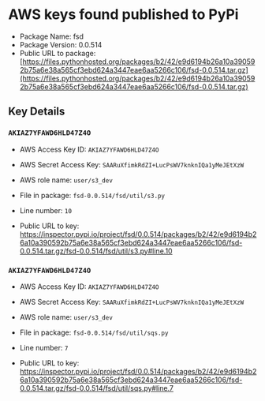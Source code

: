 # AWS keys found published to PyPi

* Package Name: fsd
* Package Version: 0.0.514
* Public URL to package: [https://files.pythonhosted.org/packages/b2/42/e9d6194b26a10a390592b75a6e38a565cf3ebd624a3447eae6aa5266c106/fsd-0.0.514.tar.gz](https://files.pythonhosted.org/packages/b2/42/e9d6194b26a10a390592b75a6e38a565cf3ebd624a3447eae6aa5266c106/fsd-0.0.514.tar.gz)

## Key Details

### `AKIAZ7YFAWD6HLD47Z4O`

* AWS Access Key ID: `AKIAZ7YFAWD6HLD47Z4O`
* AWS Secret Access Key: `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` 
* AWS role name: `user/s3_dev`
* File in package: `fsd-0.0.514/fsd/util/s3.py`
* Line number: `10`

* Public URL to key: https://inspector.pypi.io/project/fsd/0.0.514/packages/b2/42/e9d6194b26a10a390592b75a6e38a565cf3ebd624a3447eae6aa5266c106/fsd-0.0.514.tar.gz/fsd-0.0.514/fsd/util/s3.py#line.10



### `AKIAZ7YFAWD6HLD47Z4O`

* AWS Access Key ID: `AKIAZ7YFAWD6HLD47Z4O`
* AWS Secret Access Key: `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` 
* AWS role name: `user/s3_dev`
* File in package: `fsd-0.0.514/fsd/util/sqs.py`
* Line number: `7`

* Public URL to key: https://inspector.pypi.io/project/fsd/0.0.514/packages/b2/42/e9d6194b26a10a390592b75a6e38a565cf3ebd624a3447eae6aa5266c106/fsd-0.0.514.tar.gz/fsd-0.0.514/fsd/util/sqs.py#line.7


